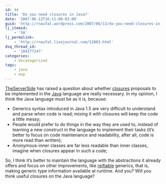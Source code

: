 ```yaml
---
id: 44
title: 'Do you need closures in Java?'
date: '2007-06-13T16:11:00-03:00'
guid: 'http://rnaufal.wordpress.com/2007/06/13/do-you-need-closures-in-java/'
lj_itemid:
    - '50'
lj_permalink:
    - 'http://rnaufal.livejournal.com/12803.html'
dsq_thread_id:
    - '104177147'
categories:
    - Uncategorized
tags:
    - java
    - oop
---
```


[TheServerSide](http://www.theserverside.com/news/thread.tss?thread_id=45189) has raised a question about whether [closures](http://en.wikipedia.org/wiki/Closure_(computer_science)) proposals to be implemented in the [Java](http://java.sun.com) language are really necessary. In my opinion, I think the Java language must be as it is, because:

- Generics syntax introduced in Java 1.5 are very difficult to understand and parse when code is read; mixing it with closures will keep the code a little messy;
- People would prefer to do things in the way they are used to, instead of learning a new construct in the language to implement their tasks (it’s better to focus on code maintenance and readability, after all, code is more read than written);
- Anonymous-inner classes are far less readable than inner classes, imagine when closures appear in such a code;

So, I think it’s better to maintain the language with the abstractions it already offers and focus on other improvements, like [reifiable](http://tech.puredanger.com/java7#reified) generics, that is, making generic type information available at runtime. And you? Will you think useful closures on the Java language?